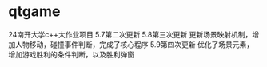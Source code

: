 # qtgame
24南开大学c++大作业项目
5.7第二次更新
5.8第三次更新   更新场景映射机制，增加人物移动，碰撞事件判断，完成了核心程序
5.9第四次更新   优化了场景元素，增加游戏胜利的条件判断，以及胜利弹窗
